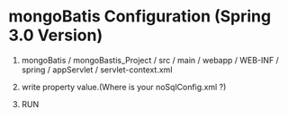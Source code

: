 mongoBatis Configuration (Spring 3.0 Version)
==================================================
1. mongoBatis / mongoBastis_Project / src / main / webapp / WEB-INF / spring / appServlet / servlet-context.xml
 
2. write property value.(Where is your noSqlConfig.xml ?)

3. RUN



